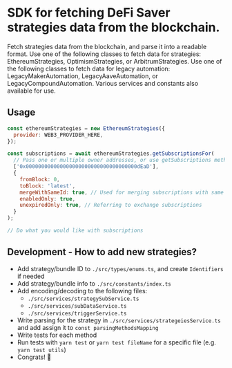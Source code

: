 # SDK for fetching DeFi Saver strategies data from the blockchain.

Fetch strategies data from the blockchain, and parse it into a readable format.
Use one of the following classes to fetch data for strategies: EthereumStrategies, OptimismStrategies, or ArbitrumStrategies.
Use one of the following classes to fetch data for legacy automation: LegacyMakerAutomation, LegacyAaveAutomation, or LegacyCompoundAutomation.
Various services and constants also available for use.

## Usage

```js
const ethereumStrategies = new EthereumStrategies({
  provider: WEB3_PROVIDER_HERE,
});

const subscriptions = await ethereumStrategies.getSubscriptionsFor(
  // Pass one or multiple owner addresses, or use getSubscriptions method to fetch all subscriptions
  ['0x000000000000000000000000000000000000dEaD'],
  { 
    fromBlock: 0,
    toBlock: 'latest',
    mergeWithSameId: true, // Used for merging subscriptions with same strategy ID (e.g. boost and repay)
    enabledOnly: true,
    unexpiredOnly: true, // Referring to exchange subscriptions
  }
);

// Do what you would like with subscriptions
```

## Development - How to add new strategies?

- Add strategy/bundle ID to `./src/types/enums.ts`, and create `Identifiers` if needed
- Add strategy/bundle info to `./src/constants/index.ts`
- Add encoding/decoding to the following files:
  - `./src/services/strategySubService.ts`
  - `./src/services/subDataService.ts`
  - `./src/services/triggerService.ts`
- Write parsing for the strategy in `./src/services/strategeiesService.ts` and add assign it to `const parsingMethodsMapping`
- Write tests for each method
- Run tests with `yarn test` or `yarn test fileName` for a specific file (e.g. `yarn test utils`)
- Congrats! 🥳